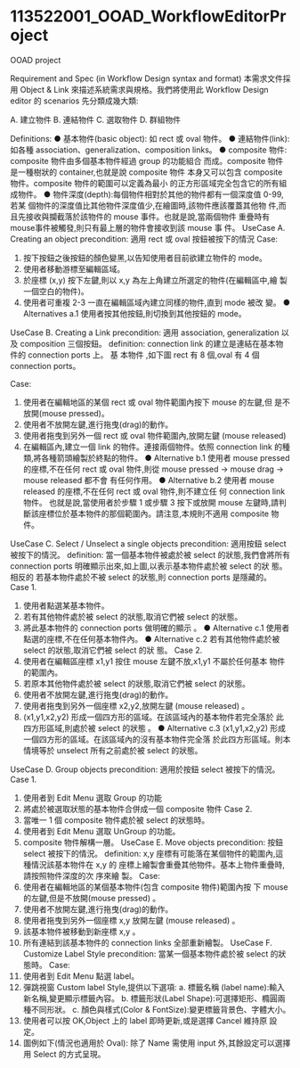 # 113522001_OOAD_WorkflowEditorProject
OOAD project

Requirement and Spec
(in Workflow Design syntax and format)
本需求文件採用 Object & Link 來描述系統需求與規格。我們將使用此 Workflow
Design editor 的 scenarios 先分類成幾大類:

A. 建立物件
B. 連結物件
C. 選取物件
D. 群組物件

Definitions:
● 基本物件(basic object): 如 rect 或 oval 物件。
● 連結物件(link): 如各種 association、generalization、composition links。
● composite 物件: composite 物件由多個基本物件經過 group 的功能組合
而成。composite 物件是一種樹狀的 container,也就是說 composite 物件
本身又可以包含 composite 物件。composite 物件的範圍可以定義為最小
的正方形區域完全包含它的所有組成物件。
● 物件深度(depth):每個物件相對於其他的物件都有一個深度值 0-99, 若某
個物件的深度值比其他物件深度值少,在繪圖時,該物件應該覆蓋其他物
件,而且先接收與攔截落於該物件的 mouse 事件。也就是說,當兩個物件
重疊時有mouse事件被觸發,則只有最上層的物件會接收到該 mouse 事
件。
UseCase A. Creating an object
precondition: 適用 rect 或 oval 按鈕被按下的情況
Case:
1. 按下按鈕之後按鈕的顏色變黑,以告知使用者目前欲建立物件的 mode。
2. 使用者移動游標至編輯區域。
3. 於座標 (x,y) 按下左鍵,則以 x,y 為左上角建立所選定的物件(在編輯區中,繪
製一個空白的物件)。
4. 使用者可重複 2-3 一直在編輯區域內建立同樣的物件,直到 mode 被改
變。
● Alternatives a.1 使用者按其他按鈕,則切換到其他按鈕的 mode。

UseCase B. Creating a Link
precondition: 適用 association, generalization 以及 composition 三個按鈕。
definition: connection link 的建立是連結在基本物件的 connection ports 上。 基
本物件 ,如下圖 rect 有 8 個,oval 有 4 個 connection ports。

Case:
1. 使用者在編輯地區的某個 rect 或 oval 物件範圍內按下 mouse 的左鍵,但
是不放開(mouse pressed)。
2. 使用者不放開左鍵,進行拖曳(drag)的動作。
3. 使用者拖曳到另外一個 rect 或 oval 物件範圍內,放開左鍵 (mouse
released)
4. 在編輯區內,建立一個 link 的物件。連接兩個物件。依照 connection link
的種類,將各種箭頭繪製於終點的物件。
● Alternative b.1
使用者 mouse pressed 的座標,不在任何 rect 或 oval 物件,則從 mouse
pressed -> mouse drag -> mouse released 都不會 有任何作用。
● Alternative b.2
使用者 mouse released 的座標,不在任何 rect 或 oval 物件,則不建立任
何 connection link 物件。
也就是說,當使用者於步驟 1 或步驟 3 按下或放開 mouse 左鍵時,請判
斷該座標位於基本物件的那個範圍內。請注意,本規則不適用 composite
物件。

UseCase C. Select / Unselect a single objects
precondition: 適用按鈕 select 被按下的情況。
definition: 當一個基本物件被處於被 select 的狀態,我們會將所有 connection
ports 明確顯示出來,如上圖,以表示基本物件處於被 select 的狀 態。相反的
若基本物件處於不被 select 的狀態,則 connection ports 是隱藏的。
Case 1.
1. 使用者點選某基本物件。
2. 若有其他物件處於被 select 的狀態,取消它們被 select 的狀態。
3. 將此基本物件的 connection ports 做明確的顯示 。
● Alternative c.1 使用者點選的座標,不在任何基本物件內。
● Alternative c.2 若有其他物件處於被 select 的狀態,取消它們被 select 的狀
態。
Case 2.
1. 使用者在編輯區座標 x1,y1 按住 mouse 左鍵不放,x1,y1 不屬於任何基本
物件的範圍內。
2. 若原本其他物件處於被 select 的狀態,取消它們被 select 的狀態。
3. 使用者不放開左鍵,進行拖曳(drag)的動作。
4. 使用者拖曳到另外一個座標 x2,y2,放開左鍵 (mouse released) 。
5. (x1,y1,x2,y2) 形成一個四方形的區域。在該區域內的基本物件若完全落於
此四方形區域,則處於被 select 的狀態 。
● Alternative c.3
(x1,y1,x2,y2) 形成一個四方形的區域。在該區域內的沒有基本物件完全落
於此四方形區域。則本情境等於 unselect 所有之前處於被 select 的狀態。

UseCase D. Group objects
precondition: 適用於按鈕 select 被按下的情況。
Case 1.
1. 使用者到 Edit Menu 選取 Group 的功能
2. 將處於被選取狀態的基本物件合併成一個 composite 物件
Case 2.
1. 當唯一 1 個 composite 物件處於被 select 的狀態時。
2. 使用者到 Edit Menu 選取 UnGroup 的功能。
3. composite 物件解構一層。
UseCase E. Move objects
precondition: 按鈕 select 被按下的情況。
definition: x,y 座標有可能落在某個物件的範圍內,這種情況該基本物件在 x,y 的
座標上繪製會重疊其他物件。基本上物件重疊時,請按照物件深度的次 序來繪
製。
Case:
1. 使用者在編輯地區的某個基本物件(包含 composite 物件)範圍內按 下
mouse 的左鍵,但是不放開(mouse pressed) 。
2. 使用者不放開左鍵,進行拖曳(drag)的動作。
3. 使用者拖曳到另外一個座標 x,y 放開左鍵 (mouse released) 。
4. 該基本物件被移動到新座標 x,y 。
5. 所有連結到該基本物件的 connection links 全部重新繪製。
UseCase F. Customize Label Style
precondition: 當某一個基本物件處於被 select 的狀態時。
Case:
1. 使用者到 Edit Menu 點選 label。
2. 彈跳視窗 Custom label Style,提供以下選項:
a. 標籤名稱 (label name):輸入新名稱,變更顯示標籤內容。
b. 標籤形狀(Label Shape):可選擇矩形、橢圓兩種不同形狀。
c. 顏色與樣式(Color & FontSize):變更標籤背景色、字體大小。
3. 使用者可以按 OK,Object 上的 label 即時更新,或是選擇 Cancel 維持原
設定。
4. 圖例如下(情況也適用於 Oval):
除了 Name 需使用 input 外,其餘設定可以選擇用 Select 的方式呈現。
